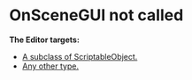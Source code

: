 # OnSceneGUI not called

**The Editor targets:**
- [A subclass of ScriptableObject.](OnSceneGUI%20ScriptableObject.md)
- [Any other type.](OnSceneGUI%20Gizmos.md)
